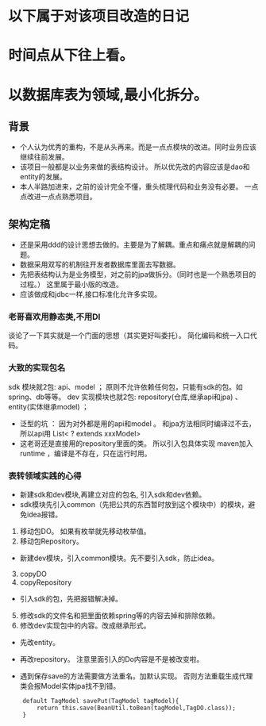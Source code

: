 # 以下属于对该项目改造的日记
# 时间点从下往上看。






# 以数据库表为领域,最小化拆分。
## 背景
- 个人认为优秀的重构，不是从头再来。而是一点点模块的改进。同时业务应该继续往前发展。
- 该项目一般都是以业务来做的表结构设计。 所以优先改的内容应该是dao和entity的发展。
- 本人半路加进来，之前的设计完全不懂，重头梳理代码和业务没有必要。 一点点改进一点点熟悉项目。

## 架构定稿
- 还是采用ddd的设计思想去做的。主要是为了解耦。重点和痛点就是解耦的问题。
- 数据采用双写的机制往开发者数据库里面去写数据。
- 先把表结构认为是业务模型，对之前的jpa做拆分。（同时也是一个熟悉项目的过程。） 这里属于最小版的改造。
- 应该做成和jdbc一样,接口标准化允许多实现。 
### 老哥喜欢用静态类,不用DI
谈论了一下其实就是一个门面的思想（其实更好叫委托）。 
简化编码和统一入口代码。 

### 大致的实现包名
sdk 模块就2包: api、model ； 原则不允许依赖任何包，只能有sdk的包。如spring、db等等。
dev 实现模块也就2包:  repository(仓库,继承api和jpa) 、 entity(实体继承model) ；  

- 泛型的坑 ： 因为对外都是用的api和model 。 和jpa方法相同时编译过不去，所以api用  List< ?  extends  xxxModel>
- 这老哥还是直接用的repository里面的类。  所以引入包具体实现 maven加入 <scope>runtime</scope> ，编译是不存在，只在运行时用。

###  表转领域实践的心得
- 新建sdk和dev模块,再建立对应的包名, 引入sdk和dev依赖。
- sdk模块先引入common（先把公共的东西暂时放到这个模块中）的模块，避免idea报错。
1. 移动包DO。  如果有枚举就先移动枚举值。
2. 移动包Repository。 

- 新建dev模块，引入common模块。先不要引入sdk，防止idea。
3. copyDO
4. copyRepository
- 引入sdk的包，先把报错解决掉。

5. 修改sdk的文件名和把里面依赖spring等的内容去掉和排除依赖。
6. 修改dev实现包中的内容。改成继承形式。
- 先改entity。
- 再改repository。 注意里面引入的Do内容是不是被改变啦。

- 遇到保存save的方法需要做方法重名。加默认实现。 否则方法重载生成代理类会报Model实体jpa找不到错。
```
    default TagModel savePut(TagModel tagModel){
        return this.save(BeanUtil.toBean(tagModel,TagDO.class));
    }
```